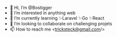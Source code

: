 - 👋 Hi, I’m @Bostigger
- 👀 I’m interested in anything web
- 🌱 I’m currently learning ✨Laravel ✨Go ✨React
- 💞️ I’m looking to collaborate on challenging projets
- 📫 How to reach me <tricksteck@gmail.com/>

<!---
Bostigger/Bostigger is a ✨ special ✨ repository because its `README.md` (this file) appears on your GitHub profile.
You can click the Preview link to take a look at your changes.
--->
